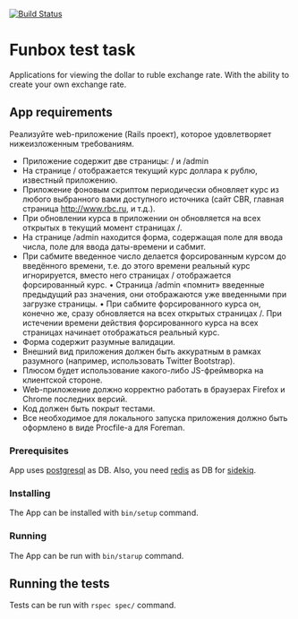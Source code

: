 [![Build Status](https://travis-ci.org/Akalaimakalai/Funbox_test_task.svg?branch=master)](https://travis-ci.org/Akalaimakalai/Funbox_test_task)

# Funbox test task

Applications for viewing the dollar to ruble exchange rate. With the ability to create your own exchange rate.

## App requirements

Реализуйте web-приложение (Rails проект), которое удовлетворяет нижеизложенным требованиям.
* Приложение содержит две страницы: / и /admin
* На странице / отображается текущий курс доллара к рублю, известный
приложению.
* Приложение фоновым скриптом периодически обновляет курс из любого
выбранного вами доступного источника (сайт CBR, главная страница
http://www.rbc.ru, и т.д.).
* При обновлении курса в приложении он обновляется на всех открытых в
текущий момент страницах /.
* На странице /admin находится форма, содержащая поле для ввода числа,
поле для ввода даты-времени и сабмит.
* При сабмите введенное число делается форсированным курсом до введённого
времени, т.е. до этого времени реальный курс игнорируется, вместо него
страницах / отображается форсированный курс.
• Страница /admin «помнит» введенные предыдущий раз значения, они
отображаются уже введенными при загрузке страницы.
• При сабмите форсированного курса он, конечно же, cразу обновляется на всех
открытых страницах /. При истечении времени действия форсированного
курса на всех страницах начинает отображаться реальный курс.
* Форма содержит разумные валидации.
* Внешний вид приложения должен быть аккуратным в рамках разумного
(например, использовать Twitter Bootstrap).
* Плюсом будет использование какого-либо JS-фреймворка на клиентской
стороне.
* Web-приложение должно корректно работать в браузерах Firefox и Chrome
последних версий.
* Код должен быть покрыт тестами.
* Все необходимое для локального запуска приложения должно быть
оформлено в виде Procfile-а для Foreman.

### Prerequisites

App uses <a href="https://www.postgresql.org/download/" target="_blank">postgresql</a> as DB.
Also, you need <a href="https://redis.io/topics/quickstart" target="_blank">redis</a> as DB for <a href="https://github.com/mperham/sidekiq" target="_blank">sidekiq</a>.

### Installing

The App can be installed with ```bin/setup``` command.

### Running

The App can be run with  ```bin/starup``` command.

## Running the tests

Tests can be run with ```rspec spec/``` command.
